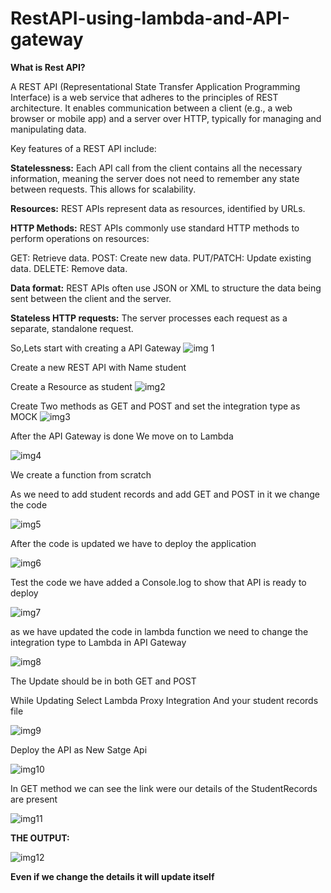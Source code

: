 # RestAPI-using-lambda-and-API-gateway
**What is Rest API?**

A REST API (Representational State Transfer Application Programming Interface) is a web service that adheres to the principles of REST architecture. It enables communication between a client (e.g., a web browser or mobile app) and a server over HTTP, typically for managing and manipulating data.

Key features of a REST API include:

**Statelessness:** Each API call from the client contains all the necessary information, meaning the server does not need to remember any state between requests. This allows for scalability.

**Resources:** REST APIs represent data as resources, identified by URLs. 

**HTTP Methods:** REST APIs commonly use standard HTTP methods to perform operations on resources:

GET: Retrieve data. 
POST: Create new data. 
PUT/PATCH: Update existing data. 
DELETE: Remove data.

**Data format:** REST APIs often use JSON or XML to structure the data being sent between the client and the server.

**Stateless HTTP requests:** The server processes each request as a separate, standalone request.

So,Lets start with creating a API Gateway
![img 1](https://github.com/user-attachments/assets/5673871f-86e2-4024-a28b-014aa0b227bf)

Create a new REST API with Name student

Create a Resource as student 
![img2](https://github.com/user-attachments/assets/95b25ace-f870-4a15-9e2d-4608ec2cb2cd)

Create Two methods as GET and POST and set the integration type as MOCK 
![img3](https://github.com/user-attachments/assets/8be62d5d-856a-4484-8625-655f9f9d841e)

After the API Gateway is done We move on to Lambda  

![img4](https://github.com/user-attachments/assets/2b5a60bd-e455-4c58-9135-3b8ca0345ecd)

We create a function from scratch

As we need to add student records and add GET and POST in it we change the code

![img5](https://github.com/user-attachments/assets/4739f5ac-68d4-4cf3-9032-919ddb0e85e1)

After the code is updated we have to deploy the application

![img6](https://github.com/user-attachments/assets/b10dcb3a-7d15-46da-93a0-934e53812c15)

Test the code we have added a Console.log to show that API is ready to deploy

![img7](https://github.com/user-attachments/assets/a92d7a94-a4a1-4f0d-98cf-23ca3ff890cd)

as we have updated the code in lambda function we need to change the integration type to Lambda in API Gateway 

![img8](https://github.com/user-attachments/assets/2ecaca4e-d3f6-4def-9586-afe7444b0ebb)

The Update should be in both GET and POST 

While Updating Select Lambda Proxy Integration And your student records file

![img9](https://github.com/user-attachments/assets/8e168be8-f64e-4efd-ad89-1286058aded1)

Deploy the API as New Satge Api 

![img10](https://github.com/user-attachments/assets/2b60c134-1ae7-41e1-bbd7-afcaf430d005)

In GET method we can see the link were our details of the StudentRecords are present 

![img11](https://github.com/user-attachments/assets/d9748486-9b95-42e6-9e49-20e0a166e510)

****THE OUTPUT:****

![img12](https://github.com/user-attachments/assets/7c15bed6-16b7-422a-8817-9cf8910f618b)

**Even if we change the details it will update itself**
